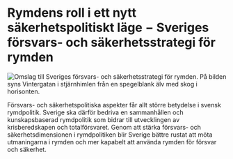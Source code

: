 # Rymdens roll i ett nytt säkerhetspolitiskt läge − Sveriges försvars- och säkerhetsstrategi för rymden

![Omslag till Sveriges försvars- och säkerhetsstrategi för rymden. På bilden syns Vintergatan i stjärnhimlen från en spegelblank älv med skog i horisonten.](/contentassets/711174275dcf49ab864b7810d82b7e30/ryfs-omslag-till-informationssida-ny.png?width=150&quality=85)

Försvars- och säkerhetspolitiska aspekter får allt större betydelse i svensk rymdpolitik. Sverige ska därför bedriva en sammanhållen och kunskapsbaserad rymdpolitik som bidrar till utvecklingen av krisberedskapen och totalförsvaret. Genom att stärka försvars- och säkerhetsdimensionen i rymdpolitiken blir Sverige bättre rustat att möta utmaningarna i rymden och mer kapabelt att använda rymden för försvar och säkerhet.
